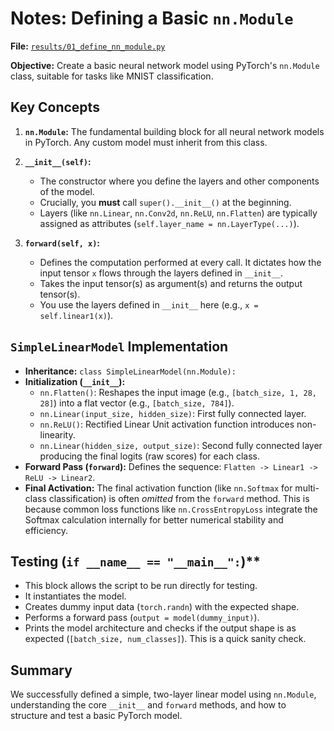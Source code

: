 # Notes: Defining a Basic `nn.Module`

**File:** [`results/01_define_nn_module.py`](../results/01_define_nn_module.py)

**Objective:** Create a basic neural network model using PyTorch's `nn.Module` class, suitable for tasks like MNIST classification.

## Key Concepts

1.  **`nn.Module`:** The fundamental building block for all neural network models in PyTorch. Any custom model must inherit from this class.

2.  **`__init__(self)`:**

    - The constructor where you define the layers and other components of the model.
    - Crucially, you **must** call `super().__init__()` at the beginning.
    - Layers (like `nn.Linear`, `nn.Conv2d`, `nn.ReLU`, `nn.Flatten`) are typically assigned as attributes (`self.layer_name = nn.LayerType(...)`).

3.  **`forward(self, x)`:**
    - Defines the computation performed at every call. It dictates how the input tensor `x` flows through the layers defined in `__init__`.
    - Takes the input tensor(s) as argument(s) and returns the output tensor(s).
    - You use the layers defined in `__init__` here (e.g., `x = self.linear1(x)`).

## `SimpleLinearModel` Implementation

- **Inheritance:** `class SimpleLinearModel(nn.Module):`
- **Initialization (`__init__`):**
  - `nn.Flatten()`: Reshapes the input image (e.g., `[batch_size, 1, 28, 28]`) into a flat vector (e.g., `[batch_size, 784]`).
  - `nn.Linear(input_size, hidden_size)`: First fully connected layer.
  - `nn.ReLU()`: Rectified Linear Unit activation function introduces non-linearity.
  - `nn.Linear(hidden_size, output_size)`: Second fully connected layer producing the final logits (raw scores) for each class.
- **Forward Pass (`forward`):** Defines the sequence: `Flatten -> Linear1 -> ReLU -> Linear2`.
- **Final Activation:** The final activation function (like `nn.Softmax` for multi-class classification) is often _omitted_ from the `forward` method. This is because common loss functions like `nn.CrossEntropyLoss` integrate the Softmax calculation internally for better numerical stability and efficiency.

## Testing (`if __name__ == "__main__":`)\*\*

- This block allows the script to be run directly for testing.
- It instantiates the model.
- Creates dummy input data (`torch.randn`) with the expected shape.
- Performs a forward pass (`output = model(dummy_input)`).
- Prints the model architecture and checks if the output shape is as expected (`[batch_size, num_classes]`). This is a quick sanity check.

## Summary

We successfully defined a simple, two-layer linear model using `nn.Module`, understanding the core `__init__` and `forward` methods, and how to structure and test a basic PyTorch model.

